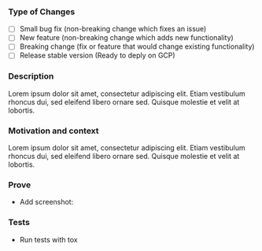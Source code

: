 ### Type of Changes

- [ ] Small bug fix (non-breaking change which fixes an issue)
- [ ] New feature (non-breaking change which adds new functionality)
- [ ] Breaking change (fix or feature that would change existing functionality)
- [ ] Release stable version (Ready to deply on GCP)

### Description

Lorem ipsum dolor sit amet, consectetur adipiscing elit. Etiam vestibulum rhoncus dui, sed eleifend libero ornare sed. Quisque molestie et velit at lobortis.

### Motivation and context

Lorem ipsum dolor sit amet, consectetur adipiscing elit. Etiam vestibulum rhoncus dui, sed eleifend libero ornare sed. Quisque molestie et velit at lobortis.

### Prove

* Add screenshot:

### Tests
* Run tests with tox
